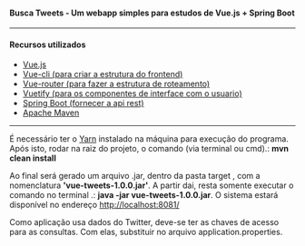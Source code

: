 <h4>Busca Tweets - Um webapp simples para estudos de Vue.js + Spring Boot</h4>

<hr/>
<h4>Recursos utilizados</h4>
<ul>
  <li><a href="http://vuejs.org">Vue.js</a></li>
  <li><a href="https://cli.vuejs.org/">Vue-cli (para criar a estrutura do frontend)</a></li>
  <li><a href="https://router.vuejs.org/">Vue-router (para fazer a estrutura de roteamento) </a></li>
  <li><a href="https://vuetifyjs.com/en/">Vuetify (para os componentes de interface com o usuario)</a></li>
  <li><a href="https://spring.io/projects/spring-boot">Spring Boot (fornecer a api rest)</a></li>
  <li><a href="http://maven.apache.org/">Apache Maven</a></li>
</ul><hr/>

<p>É necessário ter o <a href="https://yarnpkg.com/">Yarn</a> instalado na máquina para execução do programa. Após isto, rodar na raiz do projeto, o comando (via terminal ou cmd).: <b>mvn clean install</b></p>

<p>Ao final será gerado um arquivo .jar, dentro da pasta target , com a nomenclatura <b>'vue-tweets-1.0.0.jar'</b>. A partir dai, resta somente executar o comando no terminal .: <b>java -jar vue-tweets-1.0.0.jar</b>. O sistema estará disponível no endereço 
<a href="http://localhost:8081/"> http://localhost:8081/ </a> </p>

<p>Como aplicação usa dados do Twitter, deve-se ter as chaves de acesso para as consultas. Com elas, substituir no arquivo
application.properties.</p>
